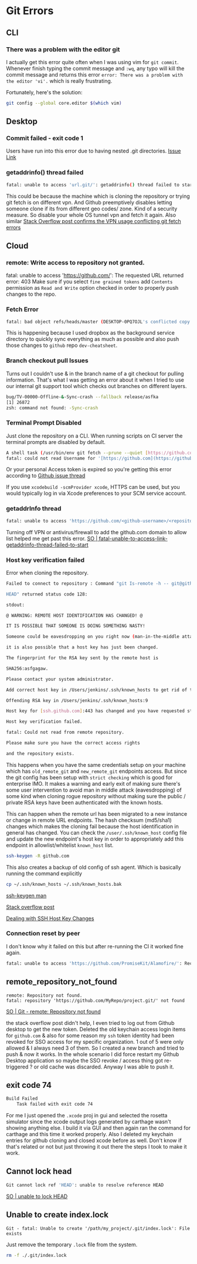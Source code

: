 # Git Errors

## CLI

### There was a problem with the editor git

I actually get this error quite often when I was using vim for `git commit`. Whenever finish typing the commit message and `:wq`, any typo will kill the commit message and returns this error `error: There was a problem with the editor 'vi'.` which is really frustrating.

Fortunately, here's the solution:

```sh
git config --global core.editor $(which vim)
```

## Desktop

### Commit failed - exit code 1

Users have run into this error due to having nested .git directories. [Issue Link](https://github.com/desktop/desktop/issues/4432)


### getaddrinfo() thread failed

```sh
fatal: unable to access 'url.git/': getaddrinfo() thread failed to start
```

This could be because the machine which is cloning the repository or trying git fetch is on different vpn. And Github preemptively disables letting someone clone if its from different geo codes/ zone.
Kind of a security measure. 
So disable your whole OS tunnel vpn and fetch it again.
Also similar [Stack Overflow post confirms the VPN usage conflicting git fetch errors](https://stackoverflow.com/a/37573183)


## Cloud

### remote: Write access to repository not granted.

fatal: unable to access 'https://github.com/': The requested URL returned error: 403
Make sure if you select `fine grained tokens` add `Contents` permission as `Read and Write` option checked in order to properly push changes to the repo.


### Fetch Error

```sh
fatal: bad object refs/heads/master (DESKTOP-0PQ7OJL's conflicted copy 2023-04-11) error: https://github.com/SensehacK/terminal_cheatsheet.git did not send all necessary objects
```

This is happening because I used dropbox as the background service directory to quickly sync everything as much as possible and also push those changes to `github` repo `dev-cheatsheet`.



### Branch checkout pull Issues

Turns out I couldn't use & in the branch name of a git checkout for pulling information.
That's what I was getting an error about it when I tried to use our internal git  support tool which checks out branches on different layers.

```sh
bug/TV-00000-Offline-&-Sync-crash --fallback release/asfka 
[1] 26872
zsh: command not found: -Sync-crash
```
### Terminal Prompt Disabled

Just clone the repository on a CLI. When running scripts on CI server the terminal prompts are disabled by default.


```sh
A shell task (/usr/bin/env git fetch --prune --quiet [https://github.com/-ios/OHHTTPStubs.git](https://github.com/-ios/OHHTTPStubs.git) refs/tags/*:refs/tags/* +refs/heads/*:refs/heads/* (launched in /Users/jenkins/Library/Caches/org.carthage.CarthageKit/dependencies/OHHTTPStubs)) failed with exit code 128:
fatal: could not read Username for '[https://github.com](https://github.com)': terminal prompts disabled
```

Or your personal Access token is expired so you're getting this error according to [Github issue thread](https://github.com/actions/checkout/issues/664)

If you use `xcodebuild -scmProvider xcode`, HTTPS can be used, but you would typically log in via Xcode preferences to your SCM service account.

### getaddrInfo thread


```sh
fatal: unable to access 'https://github.com/<github-username>/<repository-name>.git/': getaddrinfo() thread failed to start
```

Turning off VPN or antivirus/firewall to add the github.com domain to allow list helped me get past this error.
[SO | fatal-unable-to-access-link-getaddrinfo-thread-failed-to-start](https://stackoverflow.com/questions/59911649/fatal-unable-to-access-link-getaddrinfo-thread-failed-to-start)


### Host key verification failed

Error when cloning the repository.

```sh
Failed to connect to repository : Command "git Is-remote -h -- git@github.com:company_name/repo_name.git

HEAD" returned status code 128:

stdout:

@ WARNING: REMOTE HOST IDENTIFICATION HAS CHANGED! @

IT IS POSSIBLE THAT SOMEONE IS DOING SOMETHING NASTY!

Someone could be eavesdropping on you right now (man-in-the-middle attack)!

it is also possible that a host key has just been changed.

The fingerprint for the RSA key sent by the remote host is

SHA256:asfgagaw.

Please contact your system administrator.

Add correct host key in /Users/jenkins/.ssh/known_hosts to get rid of this message.

Offending RSA key in /Users/jenkins/.ssh/known_hosts:9

Host key for [ssh.github.com]:443 has changed and you have requested strict checking.

Host key verification failed.

fatal: Could not read from remote repository.

Please make sure you have the correct access rights

and the repository exists.
```

This happens when you have the same credentials setup on your machine which has `old_remote_git` and `new_remote_git` endpoints access. But since the git config has been setup with `strict checking` which is good for enterprise IMO. It makes a warning and early exit of making sure there's some user intervention to avoid man in middle attack (eavesdropping) of some kind when cloning rogue repository without making sure the public / private RSA keys have been authenticated with the known hosts.

This can happen when the remote url has been migrated to a new instance or change in remote URL endpoints. The hash checksum (md5/sha1) changes which makes the cloning fail because the host identification in general has changed. You can check the `/user/.ssh/known_host` config file and update the new endpoint's host key in order to appropriately add this endpoint in allowlist/whitelist `known_host` list.


```sh
ssh-keygen -R github.com
```
This also creates a backup of old config of ssh agent.
Which is basically running the command explicitly

```sh
cp ~/.ssh/known_hosts ~/.ssh/known_hosts.bak
```

[ssh-keygen man](https://linux.die.net/man/1/ssh-keygen)

[Stack overflow post](https://serverfault.com/questions/321167/add-correct-host-key-in-known-hosts-multiple-ssh-host-keys-per-hostname)

[Dealing with SSH Host Key Changes](https://cat.pdx.edu/platforms/linux/remote-access/dealing-with-ssh-host-key-changes/)



### Connection reset by peer

I don't know why it failed on this but after re-running the CI it worked fine again.

```sh
fatal: unable to access 'https://github.com/PromiseKit/Alamofire/': Recv failure: Connection reset by peer
```



## remote_repository_not_found


```
remote: Repository not found.
fatal: repository 'https://github.com/MyRepo/project.git/' not found
```

[SO | Git - remote: Repository not found](https://stackoverflow.com/questions/37813568/git-remote-repository-not-found)

the stack overflow post didn't help, I even tried to log out from Github desktop to get the new token. Deleted the old keychain access login items for `github.com` & also for some reason my `ssh` token identity had been revoked for SSO access for my specific organization. 1 out of 5 were only allowed & I always need 3 of them.
So I created a new branch and tried to push & now it works. 
In the whole scenario I did force restart my Github Desktop application so maybe the SSO revoke / access thing got re-triggered ? or old cache was discarded. Anyway I was able to push it.


## exit code 74

```sh
Build Failed
	Task failed with exit code 74
```

For me I just opened the `.xcode` proj in gui and selected the rosetta simulator since the xcode output logs generated by carthage wasn't showing anything else.
I build it via GUI and then again ran the command for carthage and this time it worked properly.
Also I deleted my keychain entries for github cloning and closed xcode before as well. Don't know if that's related or not but just throwing it out there the steps I took to make it work.


## Cannot lock head

```sh
Git cannot lock ref 'HEAD': unable to resolve reference HEAD
```


[SO | unable to lock HEAD](https://stackoverflow.com/questions/39057962/git-cannot-lock-ref-head-unable-to-resolve-reference-head)


## Unable to create index.lock

```log
Git - fatal: Unable to create '/path/my_project/.git/index.lock': File exists
```


Just remove the temporary `.lock` file from the system.

```sh
rm -f ./.git/index.lock
```